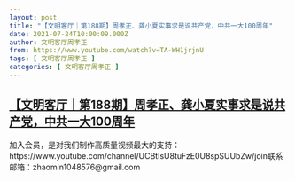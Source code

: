 ```yaml
---
layout: post
title: "【文明客厅｜第188期】周孝正、龚小夏实事求是说共产党，中共一大100周年"
date: 2021-07-24T10:00:09.000Z
author: 文明客厅周孝正
from: https://www.youtube.com/watch?v=TA-WH1jrjnU
tags: [ 文明客厅周孝正 ]
categories: [ 文明客厅周孝正 ]
---
```

<!--1627120809000-->
[【文明客厅｜第188期】周孝正、龚小夏实事求是说共产党，中共一大100周年](https://www.youtube.com/watch?v=TA-WH1jrjnU)
------

<div>
加入会员，是对我们制作高质量视频最大的支持：https://www.youtube.com/channel/UCBtIsU8tuFzE0U8spSUUbZw/join联系邮箱：zhaomin1048576@gmail.com
</div>
